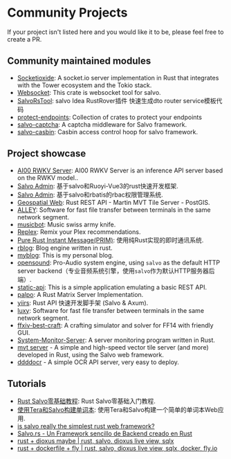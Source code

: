 # Community Projects

If your project isn't listed here and you would like it to be, please feel free to create a PR.

## Community maintained modules

- [Socketioxide](https://github.com/Totodore/socketioxide): A socket.io server implementation in Rust that integrates with the Tower ecosystem and the Tokio stack.
- [Websocket](https://gitee.com/hubert22/salvo-websocket): This crate is websocket tool for salvo.
- [SalvoRsTool](https://github.com/mdddj/SalvoRsTool): salvo Idea RustRover插件 快速生成dto router service模板代码
- [protect-endpoints](https://github.com/DDtKey/protect-endpoints): Collection of crates to protect your endpoints
- [salvo-captcha](https://git.4rs.nl/awiteb/salvo-captcha.git): A captcha middleware for Salvo framework.
- [salvo-casbin](https://github.com/casbin-rs/salvo-casbin): Casbin access control hoop for salvo framework.

## Project showcase

- [AI00 RWKV Server](https://github.com/Ai00-X/ai00_server): AI00 RWKV Server is an inference API server based on the RWKV model..
- [Salvo Admin](https://github.com/lyqgit/salvo-admin): 基于salvo和Ruoyi-Vue3的rust快速开发框架.
- [Salvo Admin](https://github.com/feihua/salvo-admin): 基于salvo和rbatis的rbac权限管理系统.
- [Geospatial Web](https://gitlab.com/geospatialweb/rust-mvt-postgis): Rust REST API - Martin MVT Tile Server - PostGIS.
- [ALLEY](https://github.com/alley-rs/alley-transfer): Software for fast file transfer between terminals in the same network segment.
- [musicbot](https://github.com/AdrienPensart/musicbot): Music swiss army knife.
- [Replex](https://github.com/lostb1t/replex): Remix your Plex recommendations.
- [Pure Rust Instant Message(PRIM)](https://github.com/SuanCaiYv/prim): 使用纯Rust实现的即时通讯系统.
- [rblog](https://github.com/prabirshrestha/rblog): Blog engine written in rust.
- [myblog](https://github.com/driftluo/myblog): This is my personal blog.
- [opensound](https://github.com/opensound-org/opensound): Pro-Audio system engine, using `salvo` as the default HTTP server backend（专业音频系统引擎，使用`salvo`作为默认HTTP服务器后端）.
- [static-api](https://github.com/josejachuf/static-api-rs): This is a simple application emulating a basic REST API.
- [palpo](https://github.com/palpo-matrix-server/palpo): A Rust Matrix Server Implementation.
- [yiirs](https://github.com/shenghui0779/yiirs): Rust API 快速开发脚手架 (Salvo & Axum).
- [luxy](https://github.com/alley-rs/fluxy): Software for fast file transfer between terminals in the same network segment.
- [ffxiv-best-craft](https://github.com/Tnze/ffxiv-best-craft): A crafting simulator and solver for FF14 with friendly GUI.
- [System-Monitor-Server](https://github.com/SimonYen/System-Monitor-Server): A server monitoring program written in Rust.
- [mvt server](https://github.com/mvt-proj/mvt-rs) - A simple and high-speed vector tile server (and more) developed in Rust, using the Salvo web framework.
- [ddddocr](https://github.com/86maid/ddddocr) - A simple OCR API server, very easy to deploy.

## Tutorials
- [Rust Salvo零基础教程](https://www.bilibili.com/video/BV1FS421N71D/): Rust Salvo零基础入门教程.
- [使用Tera和Salvo构建单词本](https://www.bilibili.com/video/BV1Kg411b75s): 使用Tera和Salvo构建一个简单的单词本Web应用.
- [is salvo really the simplest rust web framework?](https://www.youtube.com/watch?v=tf9x97eTcpk)
- [Salvo.rs - Un Framework sencillo de Backend creado en Rust](https://www.youtube.com/watch?v=HlVf4mE8V9s)
- [rust + dioxus maybe | rust, salvo, dioxus live view, sqlx](https://www.youtube.com/watch?v=_j9tNhWbp8g)
- [rust + dockerfile + fly | rust, salvo, dioxus live view, sqlx, docker, fly.io](https://www.youtube.com/watch?v=IuyQxpbxjb8)
